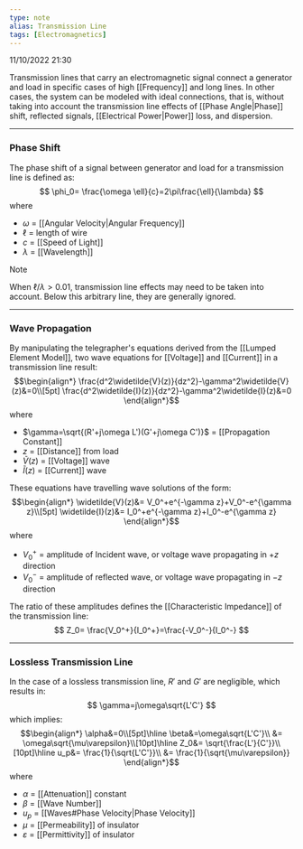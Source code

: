 ```yaml
---
type: note
alias: Transmission Line
tags: [Electromagnetics]
---
```

11/10/2022 21:30

  

Transmission lines that carry an electromagnetic signal connect a generator and load in specific cases of high [[Frequency]] and long lines. In other cases, the system can be modeled with ideal connections, that is, without taking into account the transmission line effects of [[Phase Angle|Phase]] shift, reflected signals, [[Electrical Power|Power]] loss, and dispersion.

---

### Phase Shift
The phase shift of a signal between generator and load for a transmission line is defined as:
$$
\phi_0= \frac{\omega \ell}{c}=2\pi\frac{\ell}{\lambda}
$$
where
- $\omega$ = [[Angular Velocity|Angular Frequency]]
- $\ell$ = length of wire
- $c$ = [[Speed of Light]]
- $\lambda$ = [[Wavelength]]

>[!note]
>When ${\ell}/{\lambda}>0.01$, transmission line effects may need to be taken into account. Below this arbitrary line, they are generally ignored. 

---

### Wave Propagation
By manipulating the telegrapher's equations derived from the [[Lumped Element Model]], two wave equations for [[Voltage]] and [[Current]] in a transmission line result:
$$\begin{align*}
\frac{d^2\widetilde{V}(z)}{dz^2}-\gamma^2\widetilde{V}(z)&=0\\[5pt]
\frac{d^2\widetilde{I}(z)}{dz^2}-\gamma^2\widetilde{I}(z)&=0
\end{align*}$$
where
- $\gamma=\sqrt{(R'+j\omega L')(G'+j\omega C')}$ = [[Propagation Constant]]
- $z$ = [[Distance]] from load
- $\widetilde{V}(z)$ = [[Voltage]] wave
- $\widetilde{I}(z)$ = [[Current]] wave

These equations have travelling wave solutions of the form: 
$$\begin{align*}
\widetilde{V}(z)&= V_0^+e^{-\gamma z}+V_0^-e^{\gamma z}\\[5pt]
\widetilde{I}(z)&= I_0^+e^{-\gamma z}+I_0^-e^{\gamma z}
\end{align*}$$where 
- $V_0^+$ = amplitude of Incident wave, or voltage wave propagating in $+z$ direction
- $V_0^-$ =  amplitude of reflected wave, or voltage wave propagating in $-z$ direction

The ratio of these amplitudes defines the [[Characteristic Impedance]] of the transmission line:
$$
Z_0= \frac{V_0^+}{I_0^+}=\frac{-V_0^-}{I_0^-}
$$


---

### Lossless Transmission Line
In the case of a lossless transmission line, $R'$ and $G'$ are negligible, which results in:
$$
\gamma=j\omega\sqrt{L'C'}
$$
which implies:
$$\begin{align*}
\alpha&=0\\[5pt]\hline
\beta&=\omega\sqrt{L'C'}\\
&= \omega\sqrt{\mu\varepsilon}\\[10pt]\hline
Z_0&= \sqrt{\frac{L'}{C'}}\\[10pt]\hline
u_p&= \frac{1}{\sqrt{L'C'}}\\
&= \frac{1}{\sqrt{\mu\varepsilon}}
\end{align*}$$
where
- $\alpha$ = [[Attenuation]] constant
- $\beta$ = [[Wave Number]]
- $u_p$ = [[Waves#Phase Velocity|Phase Velocity]]
- $\mu$ = [[Permeability]] of insulator
- $\varepsilon$ = [[Permittivity]] of insulator

